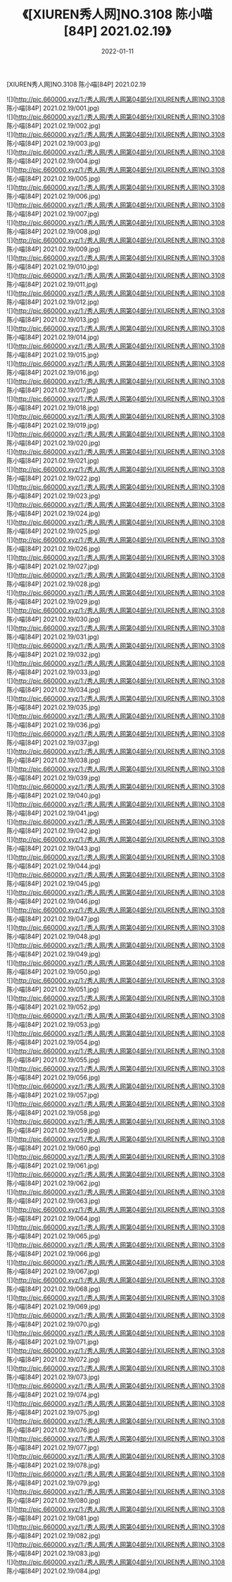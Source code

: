 ﻿---
layout: post
title:  《[XIUREN秀人网]NO.3108 陈小喵[84P] 2021.02.19》
date:   2022-01-11
img: http://pic.660000.xyz/1:/秀人网/秀人网第04部分/[XIUREN秀人网]NO.3108 陈小喵[84P] 2021.02.19/000.jpg
categories: [美女, 清纯, 唯美]
---

[XIUREN秀人网]NO.3108 陈小喵[84P] 2021.02.19

 ![](http://pic.660000.xyz/1:/秀人网/秀人网第04部分/[XIUREN秀人网]NO.3108 陈小喵[84P] 2021.02.19/001.jpg) <br>![](http://pic.660000.xyz/1:/秀人网/秀人网第04部分/[XIUREN秀人网]NO.3108 陈小喵[84P] 2021.02.19/002.jpg) <br>![](http://pic.660000.xyz/1:/秀人网/秀人网第04部分/[XIUREN秀人网]NO.3108 陈小喵[84P] 2021.02.19/003.jpg) <br>![](http://pic.660000.xyz/1:/秀人网/秀人网第04部分/[XIUREN秀人网]NO.3108 陈小喵[84P] 2021.02.19/004.jpg) <br>![](http://pic.660000.xyz/1:/秀人网/秀人网第04部分/[XIUREN秀人网]NO.3108 陈小喵[84P] 2021.02.19/005.jpg) <br>![](http://pic.660000.xyz/1:/秀人网/秀人网第04部分/[XIUREN秀人网]NO.3108 陈小喵[84P] 2021.02.19/006.jpg) <br>![](http://pic.660000.xyz/1:/秀人网/秀人网第04部分/[XIUREN秀人网]NO.3108 陈小喵[84P] 2021.02.19/007.jpg) <br>![](http://pic.660000.xyz/1:/秀人网/秀人网第04部分/[XIUREN秀人网]NO.3108 陈小喵[84P] 2021.02.19/008.jpg) <br>![](http://pic.660000.xyz/1:/秀人网/秀人网第04部分/[XIUREN秀人网]NO.3108 陈小喵[84P] 2021.02.19/009.jpg) <br>![](http://pic.660000.xyz/1:/秀人网/秀人网第04部分/[XIUREN秀人网]NO.3108 陈小喵[84P] 2021.02.19/010.jpg) <br>![](http://pic.660000.xyz/1:/秀人网/秀人网第04部分/[XIUREN秀人网]NO.3108 陈小喵[84P] 2021.02.19/011.jpg) <br>![](http://pic.660000.xyz/1:/秀人网/秀人网第04部分/[XIUREN秀人网]NO.3108 陈小喵[84P] 2021.02.19/012.jpg) <br>![](http://pic.660000.xyz/1:/秀人网/秀人网第04部分/[XIUREN秀人网]NO.3108 陈小喵[84P] 2021.02.19/013.jpg) <br>![](http://pic.660000.xyz/1:/秀人网/秀人网第04部分/[XIUREN秀人网]NO.3108 陈小喵[84P] 2021.02.19/014.jpg) <br>![](http://pic.660000.xyz/1:/秀人网/秀人网第04部分/[XIUREN秀人网]NO.3108 陈小喵[84P] 2021.02.19/015.jpg) <br>![](http://pic.660000.xyz/1:/秀人网/秀人网第04部分/[XIUREN秀人网]NO.3108 陈小喵[84P] 2021.02.19/016.jpg) <br>![](http://pic.660000.xyz/1:/秀人网/秀人网第04部分/[XIUREN秀人网]NO.3108 陈小喵[84P] 2021.02.19/017.jpg) <br>![](http://pic.660000.xyz/1:/秀人网/秀人网第04部分/[XIUREN秀人网]NO.3108 陈小喵[84P] 2021.02.19/018.jpg) <br>![](http://pic.660000.xyz/1:/秀人网/秀人网第04部分/[XIUREN秀人网]NO.3108 陈小喵[84P] 2021.02.19/019.jpg) <br>![](http://pic.660000.xyz/1:/秀人网/秀人网第04部分/[XIUREN秀人网]NO.3108 陈小喵[84P] 2021.02.19/020.jpg) <br>![](http://pic.660000.xyz/1:/秀人网/秀人网第04部分/[XIUREN秀人网]NO.3108 陈小喵[84P] 2021.02.19/021.jpg) <br>![](http://pic.660000.xyz/1:/秀人网/秀人网第04部分/[XIUREN秀人网]NO.3108 陈小喵[84P] 2021.02.19/022.jpg) <br>![](http://pic.660000.xyz/1:/秀人网/秀人网第04部分/[XIUREN秀人网]NO.3108 陈小喵[84P] 2021.02.19/023.jpg) <br>![](http://pic.660000.xyz/1:/秀人网/秀人网第04部分/[XIUREN秀人网]NO.3108 陈小喵[84P] 2021.02.19/024.jpg) <br>![](http://pic.660000.xyz/1:/秀人网/秀人网第04部分/[XIUREN秀人网]NO.3108 陈小喵[84P] 2021.02.19/025.jpg) <br>![](http://pic.660000.xyz/1:/秀人网/秀人网第04部分/[XIUREN秀人网]NO.3108 陈小喵[84P] 2021.02.19/026.jpg) <br>![](http://pic.660000.xyz/1:/秀人网/秀人网第04部分/[XIUREN秀人网]NO.3108 陈小喵[84P] 2021.02.19/027.jpg) <br>![](http://pic.660000.xyz/1:/秀人网/秀人网第04部分/[XIUREN秀人网]NO.3108 陈小喵[84P] 2021.02.19/028.jpg) <br>![](http://pic.660000.xyz/1:/秀人网/秀人网第04部分/[XIUREN秀人网]NO.3108 陈小喵[84P] 2021.02.19/029.jpg) <br>![](http://pic.660000.xyz/1:/秀人网/秀人网第04部分/[XIUREN秀人网]NO.3108 陈小喵[84P] 2021.02.19/030.jpg) <br>![](http://pic.660000.xyz/1:/秀人网/秀人网第04部分/[XIUREN秀人网]NO.3108 陈小喵[84P] 2021.02.19/031.jpg) <br>![](http://pic.660000.xyz/1:/秀人网/秀人网第04部分/[XIUREN秀人网]NO.3108 陈小喵[84P] 2021.02.19/032.jpg) <br>![](http://pic.660000.xyz/1:/秀人网/秀人网第04部分/[XIUREN秀人网]NO.3108 陈小喵[84P] 2021.02.19/033.jpg) <br>![](http://pic.660000.xyz/1:/秀人网/秀人网第04部分/[XIUREN秀人网]NO.3108 陈小喵[84P] 2021.02.19/034.jpg) <br>![](http://pic.660000.xyz/1:/秀人网/秀人网第04部分/[XIUREN秀人网]NO.3108 陈小喵[84P] 2021.02.19/035.jpg) <br>![](http://pic.660000.xyz/1:/秀人网/秀人网第04部分/[XIUREN秀人网]NO.3108 陈小喵[84P] 2021.02.19/036.jpg) <br>![](http://pic.660000.xyz/1:/秀人网/秀人网第04部分/[XIUREN秀人网]NO.3108 陈小喵[84P] 2021.02.19/037.jpg) <br>![](http://pic.660000.xyz/1:/秀人网/秀人网第04部分/[XIUREN秀人网]NO.3108 陈小喵[84P] 2021.02.19/038.jpg) <br>![](http://pic.660000.xyz/1:/秀人网/秀人网第04部分/[XIUREN秀人网]NO.3108 陈小喵[84P] 2021.02.19/039.jpg) <br>![](http://pic.660000.xyz/1:/秀人网/秀人网第04部分/[XIUREN秀人网]NO.3108 陈小喵[84P] 2021.02.19/040.jpg) <br>![](http://pic.660000.xyz/1:/秀人网/秀人网第04部分/[XIUREN秀人网]NO.3108 陈小喵[84P] 2021.02.19/041.jpg) <br>![](http://pic.660000.xyz/1:/秀人网/秀人网第04部分/[XIUREN秀人网]NO.3108 陈小喵[84P] 2021.02.19/042.jpg) <br>![](http://pic.660000.xyz/1:/秀人网/秀人网第04部分/[XIUREN秀人网]NO.3108 陈小喵[84P] 2021.02.19/043.jpg) <br>![](http://pic.660000.xyz/1:/秀人网/秀人网第04部分/[XIUREN秀人网]NO.3108 陈小喵[84P] 2021.02.19/044.jpg) <br>![](http://pic.660000.xyz/1:/秀人网/秀人网第04部分/[XIUREN秀人网]NO.3108 陈小喵[84P] 2021.02.19/045.jpg) <br>![](http://pic.660000.xyz/1:/秀人网/秀人网第04部分/[XIUREN秀人网]NO.3108 陈小喵[84P] 2021.02.19/046.jpg) <br>![](http://pic.660000.xyz/1:/秀人网/秀人网第04部分/[XIUREN秀人网]NO.3108 陈小喵[84P] 2021.02.19/047.jpg) <br>![](http://pic.660000.xyz/1:/秀人网/秀人网第04部分/[XIUREN秀人网]NO.3108 陈小喵[84P] 2021.02.19/048.jpg) <br>![](http://pic.660000.xyz/1:/秀人网/秀人网第04部分/[XIUREN秀人网]NO.3108 陈小喵[84P] 2021.02.19/049.jpg) <br>![](http://pic.660000.xyz/1:/秀人网/秀人网第04部分/[XIUREN秀人网]NO.3108 陈小喵[84P] 2021.02.19/050.jpg) <br>![](http://pic.660000.xyz/1:/秀人网/秀人网第04部分/[XIUREN秀人网]NO.3108 陈小喵[84P] 2021.02.19/051.jpg) <br>![](http://pic.660000.xyz/1:/秀人网/秀人网第04部分/[XIUREN秀人网]NO.3108 陈小喵[84P] 2021.02.19/052.jpg) <br>![](http://pic.660000.xyz/1:/秀人网/秀人网第04部分/[XIUREN秀人网]NO.3108 陈小喵[84P] 2021.02.19/053.jpg) <br>![](http://pic.660000.xyz/1:/秀人网/秀人网第04部分/[XIUREN秀人网]NO.3108 陈小喵[84P] 2021.02.19/054.jpg) <br>![](http://pic.660000.xyz/1:/秀人网/秀人网第04部分/[XIUREN秀人网]NO.3108 陈小喵[84P] 2021.02.19/055.jpg) <br>![](http://pic.660000.xyz/1:/秀人网/秀人网第04部分/[XIUREN秀人网]NO.3108 陈小喵[84P] 2021.02.19/056.jpg) <br>![](http://pic.660000.xyz/1:/秀人网/秀人网第04部分/[XIUREN秀人网]NO.3108 陈小喵[84P] 2021.02.19/057.jpg) <br>![](http://pic.660000.xyz/1:/秀人网/秀人网第04部分/[XIUREN秀人网]NO.3108 陈小喵[84P] 2021.02.19/058.jpg) <br>![](http://pic.660000.xyz/1:/秀人网/秀人网第04部分/[XIUREN秀人网]NO.3108 陈小喵[84P] 2021.02.19/059.jpg) <br>![](http://pic.660000.xyz/1:/秀人网/秀人网第04部分/[XIUREN秀人网]NO.3108 陈小喵[84P] 2021.02.19/060.jpg) <br>![](http://pic.660000.xyz/1:/秀人网/秀人网第04部分/[XIUREN秀人网]NO.3108 陈小喵[84P] 2021.02.19/061.jpg) <br>![](http://pic.660000.xyz/1:/秀人网/秀人网第04部分/[XIUREN秀人网]NO.3108 陈小喵[84P] 2021.02.19/062.jpg) <br>![](http://pic.660000.xyz/1:/秀人网/秀人网第04部分/[XIUREN秀人网]NO.3108 陈小喵[84P] 2021.02.19/063.jpg) <br>![](http://pic.660000.xyz/1:/秀人网/秀人网第04部分/[XIUREN秀人网]NO.3108 陈小喵[84P] 2021.02.19/064.jpg) <br>![](http://pic.660000.xyz/1:/秀人网/秀人网第04部分/[XIUREN秀人网]NO.3108 陈小喵[84P] 2021.02.19/065.jpg) <br>![](http://pic.660000.xyz/1:/秀人网/秀人网第04部分/[XIUREN秀人网]NO.3108 陈小喵[84P] 2021.02.19/066.jpg) <br>![](http://pic.660000.xyz/1:/秀人网/秀人网第04部分/[XIUREN秀人网]NO.3108 陈小喵[84P] 2021.02.19/067.jpg) <br>![](http://pic.660000.xyz/1:/秀人网/秀人网第04部分/[XIUREN秀人网]NO.3108 陈小喵[84P] 2021.02.19/068.jpg) <br>![](http://pic.660000.xyz/1:/秀人网/秀人网第04部分/[XIUREN秀人网]NO.3108 陈小喵[84P] 2021.02.19/069.jpg) <br>![](http://pic.660000.xyz/1:/秀人网/秀人网第04部分/[XIUREN秀人网]NO.3108 陈小喵[84P] 2021.02.19/070.jpg) <br>![](http://pic.660000.xyz/1:/秀人网/秀人网第04部分/[XIUREN秀人网]NO.3108 陈小喵[84P] 2021.02.19/071.jpg) <br>![](http://pic.660000.xyz/1:/秀人网/秀人网第04部分/[XIUREN秀人网]NO.3108 陈小喵[84P] 2021.02.19/072.jpg) <br>![](http://pic.660000.xyz/1:/秀人网/秀人网第04部分/[XIUREN秀人网]NO.3108 陈小喵[84P] 2021.02.19/073.jpg) <br>![](http://pic.660000.xyz/1:/秀人网/秀人网第04部分/[XIUREN秀人网]NO.3108 陈小喵[84P] 2021.02.19/074.jpg) <br>![](http://pic.660000.xyz/1:/秀人网/秀人网第04部分/[XIUREN秀人网]NO.3108 陈小喵[84P] 2021.02.19/075.jpg) <br>![](http://pic.660000.xyz/1:/秀人网/秀人网第04部分/[XIUREN秀人网]NO.3108 陈小喵[84P] 2021.02.19/076.jpg) <br>![](http://pic.660000.xyz/1:/秀人网/秀人网第04部分/[XIUREN秀人网]NO.3108 陈小喵[84P] 2021.02.19/077.jpg) <br>![](http://pic.660000.xyz/1:/秀人网/秀人网第04部分/[XIUREN秀人网]NO.3108 陈小喵[84P] 2021.02.19/078.jpg) <br>![](http://pic.660000.xyz/1:/秀人网/秀人网第04部分/[XIUREN秀人网]NO.3108 陈小喵[84P] 2021.02.19/079.jpg) <br>![](http://pic.660000.xyz/1:/秀人网/秀人网第04部分/[XIUREN秀人网]NO.3108 陈小喵[84P] 2021.02.19/080.jpg) <br>![](http://pic.660000.xyz/1:/秀人网/秀人网第04部分/[XIUREN秀人网]NO.3108 陈小喵[84P] 2021.02.19/081.jpg) <br>![](http://pic.660000.xyz/1:/秀人网/秀人网第04部分/[XIUREN秀人网]NO.3108 陈小喵[84P] 2021.02.19/082.jpg) <br>![](http://pic.660000.xyz/1:/秀人网/秀人网第04部分/[XIUREN秀人网]NO.3108 陈小喵[84P] 2021.02.19/083.jpg) <br>![](http://pic.660000.xyz/1:/秀人网/秀人网第04部分/[XIUREN秀人网]NO.3108 陈小喵[84P] 2021.02.19/084.jpg) <br>